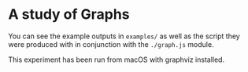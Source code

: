 # A study of Graphs

You can see the example outputs in `examples/` as well as the script they were produced with in conjunction with the `./graph.js` module.

This experiment has been run from macOS with graphviz installed.
